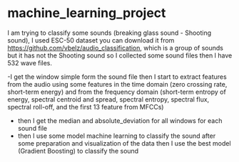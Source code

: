 # machine_learning_project
I am trying to classify some sounds (breaking glass sound - Shooting sound), I used ESC-50 dataset you can download it from  https://github.com/vbelz/audio_classification, which is a group of sounds but it has not the Shooting sound so I collected some sound files then I have 532 wave files.

-I get the window simple form the sound file then I start to extract features from the audio using some features in the time domain (zero crossing rate, short-term energy) and from the frequency domain (short-term entropy of energy, spectral centroid and spread, spectral entropy, spectral flux, spectral roll-off,  and the first 13 feature from MFCCs)
- then I get the median and  absolute_deviation for all windows for each sound file
- then I use some model machine learning to classify the sound after some preparation and visualization of the data  then I use the best model (Gradient Boosting) to classify the sound




